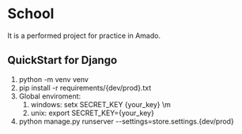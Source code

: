 # School
It is a performed project for practice in Amado.

## QuickStart for Django
1) python -m venv venv
2) pip install -r requirements/{dev/prod}.txt
3) Global enviroment:
   1) windows: setx SECRET_KEY {your_key} \m
   2) unix: export SECRET_KEY={your_key}
4) python manage.py runserver --settings=store.settings.{dev/prod}
